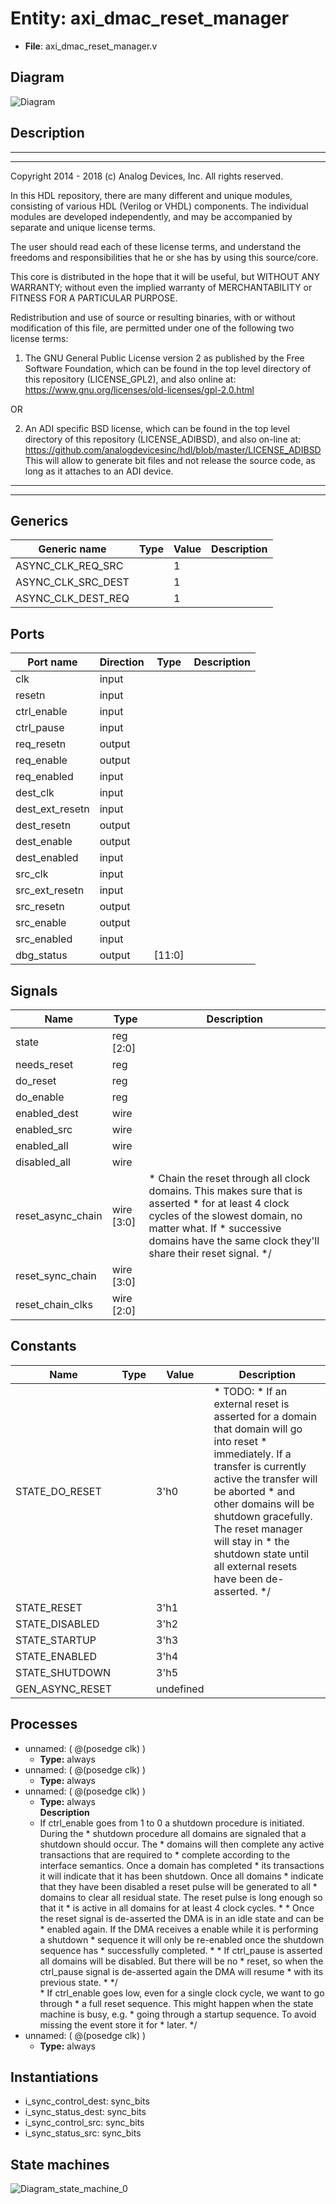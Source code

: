 # Entity: axi_dmac_reset_manager

- **File**: axi_dmac_reset_manager.v
## Diagram

![Diagram](axi_dmac_reset_manager.svg "Diagram")
## Description

 ***************************************************************************
 ***************************************************************************
 Copyright 2014 - 2018 (c) Analog Devices, Inc. All rights reserved.

 In this HDL repository, there are many different and unique modules, consisting
 of various HDL (Verilog or VHDL) components. The individual modules are
 developed independently, and may be accompanied by separate and unique license
 terms.

 The user should read each of these license terms, and understand the
 freedoms and responsibilities that he or she has by using this source/core.

 This core is distributed in the hope that it will be useful, but WITHOUT ANY
 WARRANTY; without even the implied warranty of MERCHANTABILITY or FITNESS FOR
 A PARTICULAR PURPOSE.

 Redistribution and use of source or resulting binaries, with or without modification
 of this file, are permitted under one of the following two license terms:

   1. The GNU General Public License version 2 as published by the
      Free Software Foundation, which can be found in the top level directory
      of this repository (LICENSE_GPL2), and also online at:
      <https://www.gnu.org/licenses/old-licenses/gpl-2.0.html>

 OR

   2. An ADI specific BSD license, which can be found in the top level directory
      of this repository (LICENSE_ADIBSD), and also on-line at:
      https://github.com/analogdevicesinc/hdl/blob/master/LICENSE_ADIBSD
      This will allow to generate bit files and not release the source code,
      as long as it attaches to an ADI device.

 ***************************************************************************
 ***************************************************************************

## Generics

| Generic name       | Type | Value | Description |
| ------------------ | ---- | ----- | ----------- |
| ASYNC_CLK_REQ_SRC  |      | 1     |             |
| ASYNC_CLK_SRC_DEST |      | 1     |             |
| ASYNC_CLK_DEST_REQ |      | 1     |             |
## Ports

| Port name       | Direction | Type   | Description |
| --------------- | --------- | ------ | ----------- |
| clk             | input     |        |             |
| resetn          | input     |        |             |
| ctrl_enable     | input     |        |             |
| ctrl_pause      | input     |        |             |
| req_resetn      | output    |        |             |
| req_enable      | output    |        |             |
| req_enabled     | input     |        |             |
| dest_clk        | input     |        |             |
| dest_ext_resetn | input     |        |             |
| dest_resetn     | output    |        |             |
| dest_enable     | output    |        |             |
| dest_enabled    | input     |        |             |
| src_clk         | input     |        |             |
| src_ext_resetn  | input     |        |             |
| src_resetn      | output    |        |             |
| src_enable      | output    |        |             |
| src_enabled     | input     |        |             |
| dbg_status      | output    | [11:0] |             |
## Signals

| Name              | Type       | Description                                                                                                                                                                                                                               |
| ----------------- | ---------- | ----------------------------------------------------------------------------------------------------------------------------------------------------------------------------------------------------------------------------------------- |
| state             | reg [2:0]  |                                                                                                                                                                                                                                           |
| needs_reset       | reg        |                                                                                                                                                                                                                                           |
| do_reset          | reg        |                                                                                                                                                                                                                                           |
| do_enable         | reg        |                                                                                                                                                                                                                                           |
| enabled_dest      | wire       |                                                                                                                                                                                                                                           |
| enabled_src       | wire       |                                                                                                                                                                                                                                           |
| enabled_all       | wire       |                                                                                                                                                                                                                                           |
| disabled_all      | wire       |                                                                                                                                                                                                                                           |
| reset_async_chain | wire [3:0] |   * Chain the reset through all clock domains. This makes sure that is asserted  * for at least 4 clock cycles of the slowest domain, no matter what. If  * successive domains have the same clock they'll share their reset signal.  */  |
| reset_sync_chain  | wire [3:0] |                                                                                                                                                                                                                                           |
| reset_chain_clks  | wire [2:0] |                                                                                                                                                                                                                                           |
## Constants

| Name            | Type | Value     | Description                                                                                                                                                                                                                                                                                                                           |
| --------------- | ---- | --------- | ------------------------------------------------------------------------------------------------------------------------------------------------------------------------------------------------------------------------------------------------------------------------------------------------------------------------------------- |
| STATE_DO_RESET  |      | 3'h0      |   * TODO:  * If an external reset is asserted for a domain that domain will go into reset  * immediately. If a transfer is currently active the transfer will be aborted  * and other domains will be shutdown gracefully. The reset manager will stay in  * the shutdown state until all external resets have been de-asserted.  */  |
| STATE_RESET     |      | 3'h1      |                                                                                                                                                                                                                                                                                                                                       |
| STATE_DISABLED  |      | 3'h2      |                                                                                                                                                                                                                                                                                                                                       |
| STATE_STARTUP   |      | 3'h3      |                                                                                                                                                                                                                                                                                                                                       |
| STATE_ENABLED   |      | 3'h4      |                                                                                                                                                                                                                                                                                                                                       |
| STATE_SHUTDOWN  |      | 3'h5      |                                                                                                                                                                                                                                                                                                                                       |
| GEN_ASYNC_RESET |      | undefined |                                                                                                                                                                                                                                                                                                                                       |
## Processes
- unnamed: ( @(posedge clk) )
  - **Type:** always
- unnamed: ( @(posedge clk) )
  - **Type:** always
- unnamed: ( @(posedge clk) )
  - **Type:** always
</br>**Description**
  * If ctrl_enable goes from 1 to 0 a shutdown procedure is initiated. During the  * shutdown procedure all domains are signaled that a shutdown should occur. The  * domains will then complete any active transactions that are required to  * complete according to the interface semantics. Once a domain has completed  * its transactions it will indicate that it has been shutdown. Once all domains  * indicate that they have been disabled a reset pulse will be generated to all  * domains to clear all residual state. The reset pulse is long enough so that it  * is active in all domains for at least 4 clock cycles.  *  * Once the reset signal is de-asserted the DMA is in an idle state and can be  * enabled again. If the DMA receives a enable while it is performing a shutdown  * sequence it will only be re-enabled once the shutdown sequence has  * successfully completed.  *  * If ctrl_pause is asserted all domains will be disabled. But there will be no  * reset, so when the ctrl_pause signal is de-asserted again the DMA will resume  * with its previous state.  *  */<br>  * If ctrl_enable goes low, even for a single clock cycle, we want to go through  * a full reset sequence. This might happen when the state machine is busy, e.g.  * going through a startup sequence. To avoid missing the event store it for  * later.  */ 
- unnamed: ( @(posedge clk) )
  - **Type:** always
## Instantiations

- i_sync_control_dest: sync_bits
- i_sync_status_dest: sync_bits
- i_sync_control_src: sync_bits
- i_sync_status_src: sync_bits
## State machines

![Diagram_state_machine_0]( stm_axi_dmac_reset_manager_00.svg "Diagram")